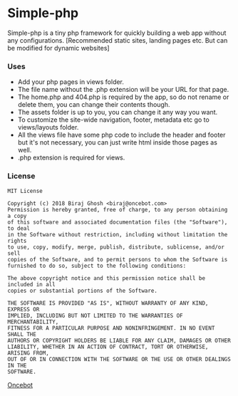 # Simple-php
Simple-php is a tiny php framework for quickly building a web app without any configurations.
[Recommended static sites, landing pages etc. But can be modified for dynamic websites]

### Uses
* Add your php pages in views folder.
* The file name without the .php extension will be your URL for that page.
* The home.php and 404.php is required by the app, so do not rename or delete them, you can change their contents though.
* The assets folder is up to you, you can change it any way you want.
* To customize the site-wide navigation, footer, metadata etc go to views/layouts folder.
* All the views file have some php code to include the header and footer but it's not necessary, you can just write html inside those pages as well.
* .php extension is required for views.

### License

```
MIT License

Copyright (c) 2018 Biraj Ghosh <biraj@oncebot.com>
Permission is hereby granted, free of charge, to any person obtaining a copy
of this software and associated documentation files (the "Software"), to deal
in the Software without restriction, including without limitation the rights
to use, copy, modify, merge, publish, distribute, sublicense, and/or sell
copies of the Software, and to permit persons to whom the Software is
furnished to do so, subject to the following conditions:

The above copyright notice and this permission notice shall be included in all
copies or substantial portions of the Software.

THE SOFTWARE IS PROVIDED "AS IS", WITHOUT WARRANTY OF ANY KIND, EXPRESS OR
IMPLIED, INCLUDING BUT NOT LIMITED TO THE WARRANTIES OF MERCHANTABILITY,
FITNESS FOR A PARTICULAR PURPOSE AND NONINFRINGEMENT. IN NO EVENT SHALL THE
AUTHORS OR COPYRIGHT HOLDERS BE LIABLE FOR ANY CLAIM, DAMAGES OR OTHER
LIABILITY, WHETHER IN AN ACTION OF CONTRACT, TORT OR OTHERWISE, ARISING FROM,
OUT OF OR IN CONNECTION WITH THE SOFTWARE OR THE USE OR OTHER DEALINGS IN THE
SOFTWARE.
```

[Oncebot](https://oncebot.com)